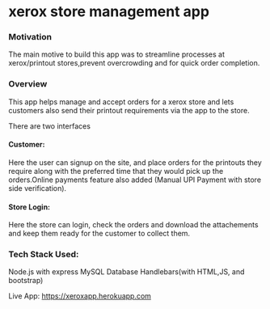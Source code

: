 # xerox store management app

### Motivation
The main motive to build this app was to streamline processes at xerox/printout stores,prevent overcrowding and for quick order completion.

### Overview
This app helps manage and accept orders for a xerox store and lets customers also send their printout requirements via the app to the store.

There are two interfaces
#### Customer:
  Here the user can signup on the site, and place orders for the printouts they require along with the preferred time that they would pick up the   orders.Online payments feature also added (Manual UPI Payment with store side verification).
  
#### Store Login:
  Here the store can login, check the orders and download the attachements and keep them ready for the customer to collect them.
  
### Tech Stack Used:
  Node.js with express
  MySQL Database
  Handlebars(with HTML,JS, and bootstrap)
  
Live App: https://xeroxapp.herokuapp.com

